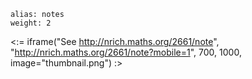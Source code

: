 ````
alias: notes
weight: 2
````

<:= iframe("See http://nrich.maths.org/2661/note", "http://nrich.maths.org/2661/note?mobile=1", 700, 1000, image="thumbnail.png") :>